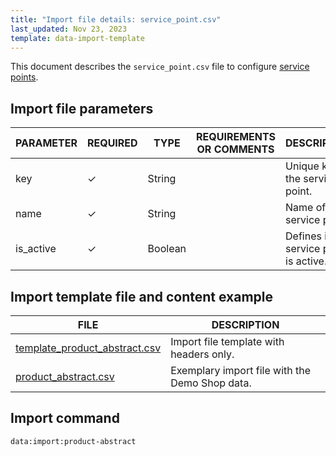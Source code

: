 ```yaml
---
title: "Import file details: service_point.csv"
last_updated: Nov 23, 2023
template: data-import-template
---
```


This document describes the `service_point.csv` file to configure [service points](/docs/pbc/all/service-point-management/202311.0/unified-commerce/service-points-feature-overview.html).


## Import file parameters

| PARAMETER | REQUIRED | TYPE | REQUIREMENTS OR COMMENTS | DESCRIPTION |
| --- | --- | --- | --- | --- |
| key       | ✓ | String    |                 | Unique key of the service point.        |
| name      | ✓ | String    |                 | Name of the service point.              |
| is_active | ✓ | Boolean      |                | Defines if the service point is active. |


## Import template file and content example

| FILE | DESCRIPTION |
| --- | --- |
| [template_product_abstract.csv](https://spryker.s3.eu-central-1.amazonaws.com/docs/Developer+Guide/Back-End/Data+Manipulation/Data+Ingestion/Data+Import/Data+Import+Categories/Catalog+Setup/Products/202109.0/Template_product_abstract.csv) | Import file template with headers only. |
| [product_abstract.csv](https://spryker.s3.eu-central-1.amazonaws.com/docs/Developer+Guide/Back-End/Data+Manipulation/Data+Ingestion/Data+Import/Data+Import+Categories/Catalog+Setup/Products/202109.0/product_abstract.csv) | Exemplary import file with the Demo Shop data. |

## Import command

```bash
data:import:product-abstract
```
